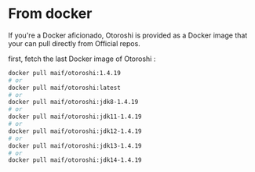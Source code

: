 # From docker

If you're a Docker aficionado, Otoroshi is provided as a Docker image that your can pull directly from Official repos.

first, fetch the last Docker image of Otoroshi :

```sh
docker pull maif/otoroshi:1.4.19
# or 
docker pull maif/otoroshi:latest
# or 
docker pull maif/otoroshi:jdk8-1.4.19
# or 
docker pull maif/otoroshi:jdk11-1.4.19
# or 
docker pull maif/otoroshi:jdk12-1.4.19
# or 
docker pull maif/otoroshi:jdk13-1.4.19
# or 
docker pull maif/otoroshi:jdk14-1.4.19
```
